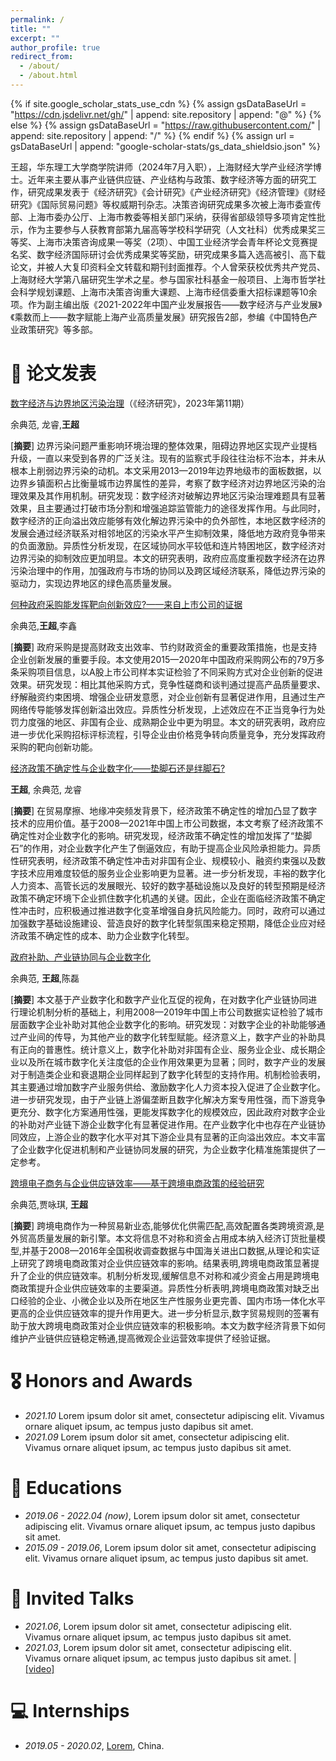 ```yaml
---
permalink: /
title: ""
excerpt: ""
author_profile: true
redirect_from: 
  - /about/
  - /about.html
---
```

{% if site.google_scholar_stats_use_cdn %}
{% assign gsDataBaseUrl = "https://cdn.jsdelivr.net/gh/" | append: site.repository | append: "@" %}
{% else %}
{% assign gsDataBaseUrl = "https://raw.githubusercontent.com/" | append: site.repository | append: "/" %}
{% endif %}
{% assign url = gsDataBaseUrl | append: "google-scholar-stats/gs_data_shieldsio.json" %}

<span class='anchor' id='about-me'></span>

王超，华东理工大学商学院讲师（2024年7月入职），上海财经大学产业经济学博士。近年来主要从事产业链供应链、产业结构与政策、数字经济等方面的研究工作，研究成果发表于《经济研究》《会计研究》《产业经济研究》《经济管理》《财经研究》《国际贸易问题》等权威期刊杂志。决策咨询研究成果多次被上海市委宣传部、上海市委办公厅、上海市教委等相关部门采纳，获得省部级领导多项肯定性批示，作为主要参与人获教育部第九届高等学校科学研究（人文社科）优秀成果奖三等奖、上海市决策咨询成果一等奖（2项）、中国工业经济学会青年杯论文竞赛提名奖、数字经济国际研讨会优秀成果奖等奖励，研究成果多篇入选高被引、高下载论文，并被人大复印资料全文转载和期刊封面推荐。个人曾荣获校优秀共产党员、上海财经大学第八届研究生学术之星。参与国家社科基金一般项目、上海市哲学社会科学规划课题、上海市决策咨询重大课题、上海市经信委重大招标课题等10余项。作为副主编出版《2021-2022年中国产业发展报告——数字经济与产业发展》《乘数而上——数字赋能上海产业高质量发展》研究报告2部，参编《中国特色产业政策研究》等多部。

# 📝 论文发表

[数字经济与边界地区污染治理](https://kns.cnki.net/kcms2/article/abstract?v=th5-mUcNE0NkPPGNmRdeRaoLw7EbyaojWfrfz97F2RBkmfW6s-X3aCd1VdGdphX32z6_8-x8nwn76E2YvBN5RnqtA1v5xh4-hFwc7a_7VM1fjIyOeUaWMS3fALq7pv-e4F3LYbKh9XaE5kfV1I2D-OhthNxgYtu6ks9z9CF8xnUJke4SN1LsJXNo42NwDbM0&uniplatform=NZKPT&language=CHS)（《经济研究》，2023年第11期）

 余典范, 龙睿,**王超**

[**摘要**]
边界污染问题严重影响环境治理的整体效果，阻碍边界地区实现产业提档升级，一直以来受到各界的广泛关注。现有的监察式手段往往治标不治本，并未从根本上削弱边界污染的动机。本文采用2013—2019年边界地级市的面板数据，以边界乡镇面积占比衡量城市边界属性的差异，考察了数字经济对边界地区污染的治理效果及其作用机制。研究发现：数字经济对破解边界地区污染治理难题具有显著效果，且主要通过打破市场分割和增强追踪监管能力的途径发挥作用。与此同时，数字经济的正向溢出效应能够有效化解边界污染中的负外部性，本地区数字经济的发展会通过经济联系对相邻地区的污染水平产生抑制效果，降低地方政府竞争带来的负面激励。异质性分析发现，在区域协同水平较低和连片特困地区，数字经济对边界污染的抑制效应更加明显。本文的研究表明，政府应高度重视数字经济在边界污染治理中的作用，加强政府与市场的协同以及跨区域经济联系，降低边界污染的驱动力，实现边界地区的绿色高质量发展。

[何种政府采购能发挥靶向创新效应?——来自上市公司的证据](https://kns.cnki.net/kcms2/article/abstract?v=th5-mUcNE0Mav8dlZMO1FNZUH6J3SP7NGgWnNvDFpzs96HSkOi-Iv2uW03aU_xeNaW6zAvUd42z9aM4kdrjZvukhUxLrU2rfd7XX2zB4NsHGsACoiBYThlkXQwX2_Cwk2wTNJZWOKqCYLhBcI9RMSg==&uniplatform=NZKPT&language=CHS)

 余典范,**王超**,李鑫

[**摘要**]
政府采购是提高财政支出效率、节约财政资金的重要政策措施，也是支持企业创新发展的重要手段。本文使用2015—2020年中国政府采购网公布的79万多条采购项目信息，以A股上市公司样本实证检验了不同采购方式对企业创新的促进效果。研究发现：相比其他采购方式，竞争性磋商和谈判通过提高产品质量要求、纾解融资约束困境、增强企业研发意愿，对企业创新有显著促进作用，且通过生产网络传导能够发挥创新溢出效应。异质性分析发现，上述效应在不正当竞争行为处罚力度强的地区、非国有企业、成熟期企业中更为明显。本文的研究表明，政府应进一步优化采购招标评标流程，引导企业由价格竞争转向质量竞争，充分发挥政府采购的靶向创新功能。

[经济政策不确定性与企业数字化——垫脚石还是绊脚石?](https://kns.cnki.net/kcms2/article/abstract?v=th5-mUcNE0OnNi4PjQEZb6USd0UB8efqnDxhnnzEB_pIN5PXo5JILT6Qts2Ny23dwN5kpxE2vbUYy-LUNBDfMaazccvodFCY_pRAGYkVIRbfamSGolablecx2wf2vdJ7gufwDzBfOzYl2-pk0bXlSsHc6xHnLFNWhKm2Us2PmOIcyhPmYsMbFs2efs7cmgvk&uniplatform=NZKPT&language=CHS)

**王超**, 余典范, 龙睿

[**摘要**]
在贸易摩擦、地缘冲突频发背景下，经济政策不确定性的增加凸显了数字技术的应用价值。基于2008—2021年中国上市公司数据，本文考察了经济政策不确定性对企业数字化的影响。研究发现，经济政策不确定性的增加发挥了“垫脚石”的作用，对企业数字化产生了倒逼效应，有助于提高企业风险承担能力。异质性研究表明，经济政策不确定性冲击对非国有企业、规模较小、融资约束强以及数字技术应用难度较低的服务业企业影响更为显著。进一步分析发现，丰裕的数字化人力资本、高管长远的发展眼光、较好的数字基础设施以及良好的转型预期是经济政策不确定环境下企业抓住数字化机遇的关键。因此，企业在面临经济政策不确定性冲击时，应积极通过推进数字化变革增强自身抗风险能力。同时，政府可以通过加强数字基础设施建设、营造良好的数字化转型氛围来稳定预期，降低企业应对经济政策不确定性的成本、助力企业数字化转型。

[政府补助、产业链协同与企业数字化](https://kns.cnki.net/kcms2/article/abstract?v=th5-mUcNE0PEPq_1Z2LtCatHigP7OMr_rPsuqtATN1xv9ngeMJgzw-aCMSjWvgWsXHtVSLbaZnzdWAkE1xupV-JBWvmmgxfpZZN1jW-3XyePMyaVxybeALvWwxIZMouim1XdZqhrfItQ3lBfZrbE1g==&uniplatform=NZKPT&language=CHS)

余典范, **王超**,陈磊

[**摘要**]
本文基于产业数字化和数字产业化互促的视角，在对数字化产业链协同进行理论机制分析的基础上，利用2008—2019年中国上市公司数据实证检验了城市层面数字企业补助对其他企业数字化的影响。研究发现：对数字企业的补助能够通过产业间的传导，为其他产业的数字化转型赋能。经济意义上，数字产业的补助具有正向的普惠性。统计意义上，数字化补助对非国有企业、服务业企业、成长期企业以及所在城市数字化关注度低的企业作用效果更为显著；同时，数字产业的发展对于制造类企业和衰退期企业同样起到了数字化转型的支持作用。机制检验表明，其主要通过增加数字产业服务供给、激励数字化人力资本投入促进了企业数字化。进一步研究发现，由于产业链上游偏垄断且数字化解决方案专用性强，而下游竞争更充分、数字化方案通用性强，更能发挥数字化的规模效应，因此政府对数字企业的补助对产业链下游企业数字化有显著促进作用。在产业数字化中也存在产业链协同效应，上游企业的数字化水平对其下游企业具有显著的正向溢出效应。本文丰富了企业数字化促进机制和产业链协同发展的研究，为企业数字化精准施策提供了一定参考。

[跨境电子商务与企业供应链效率——基于跨境电商政策的经验研究](https://kns.cnki.net/kcms2/article/abstract?v=th5-mUcNE0Mav8dlZMO1FNZUH6J3SP7NGgWnNvDFpzuz7dpJBlkCp8yaHIyk7UvBbyS_glpWWfSNfV8I-DJl9-_52krWGrAieaVvF2phgxzdasY5PsN1jqWhrqkAUS9rP2aLCOf_Go0=&uniplatform=NZKPT&language=CHS)

余典范,贾咏琪, **王超**

[**摘要**]
跨境电商作为一种贸易新业态,能够优化供需匹配,高效配置各类跨境资源,是外贸高质量发展的新引擎。本文将信息不对称和资金占用成本纳入经济订货批量模型,并基于2008—2016年全国税收调查数据与中国海关进出口数据,从理论和实证上研究了跨境电商政策对企业供应链效率的影响。结果表明,跨境电商政策显著提升了企业的供应链效率。机制分析发现,缓解信息不对称和减少资金占用是跨境电商政策提升企业供应链效率的主要渠道。异质性分析表明,跨境电商政策对缺乏出口经验的企业、小微企业以及所在地区生产性服务业更完善、国内市场一体化水平更高的企业供应链效率的提升作用更大。进一步分析显示,数字贸易规则的签署有助于放大跨境电商政策对企业供应链效率的积极影响。本文为数字经济背景下如何维护产业链供应链稳定畅通,提高微观企业运营效率提供了经验证据。

# 🎖 Honors and Awards

- *2021.10* Lorem ipsum dolor sit amet, consectetur adipiscing elit. Vivamus ornare aliquet ipsum, ac tempus justo dapibus sit amet.
- *2021.09* Lorem ipsum dolor sit amet, consectetur adipiscing elit. Vivamus ornare aliquet ipsum, ac tempus justo dapibus sit amet.

# 📖 Educations

- *2019.06 - 2022.04 (now)*, Lorem ipsum dolor sit amet, consectetur adipiscing elit. Vivamus ornare aliquet ipsum, ac tempus justo dapibus sit amet.
- *2015.09 - 2019.06*, Lorem ipsum dolor sit amet, consectetur adipiscing elit. Vivamus ornare aliquet ipsum, ac tempus justo dapibus sit amet.

# 💬 Invited Talks

- *2021.06*, Lorem ipsum dolor sit amet, consectetur adipiscing elit. Vivamus ornare aliquet ipsum, ac tempus justo dapibus sit amet.
- *2021.03*, Lorem ipsum dolor sit amet, consectetur adipiscing elit. Vivamus ornare aliquet ipsum, ac tempus justo dapibus sit amet.  \| [\[video\]](https://github.com/)

# 💻 Internships

- *2019.05 - 2020.02*, [Lorem](https://github.com/), China.
